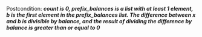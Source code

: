 Postcondition: ***count is 0, prefix_balances is a list with at least 1 element, b is the first element in the prefix_balances list. The difference between x and b is divisible by balance, and the result of dividing the difference by balance is greater than or equal to 0***